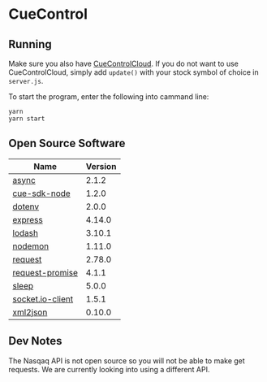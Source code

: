 # CueControl

Running
---
Make sure you also have [CueControlCloud](https://github.com/timmui/CueControlCloud).
If you do not want to use CueControlCloud, simply add `update()` with your stock symbol of choice in `server.js`.

To start the program, enter the following into cammand line:

```
yarn
yarn start
```

Open Source Software
---
|Name|Version|
|----|-------|
|[async](https://github.com/caolan/async)|2.1.2|
|[cue-sdk-node](https://github.com/Yannicked/node-cue-sdk)|1.2.0|
|[dotenv](https://github.com/motdotla/dotenv)|2.0.0|
|[express](https://github.com/expressjs/express)|4.14.0|
|[lodash](https://github.com/lodash/lodash)|3.10.1|
|[nodemon](https://github.com/remy/nodemon)|1.11.0|
|[request](https://github.com/request/request)|2.78.0|
|[request-promise](https://github.com/request/request-promise)|4.1.1|
|[sleep](https://github.com/erikdubbelboer/node-sleep)|5.0.0|
|[socket.io-client](https://github.com/socketio/socket.io-client)|1.5.1|
|[xml2json](https://github.com/buglabs/node-xml2json)|0.10.0|

Dev Notes
---
The Nasqaq API is not open source so you will not be able to make get requests. We are currently looking into using a different API.
